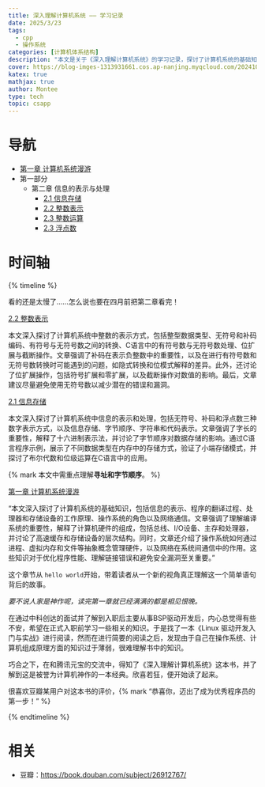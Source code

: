 ```yaml
---
title: 深入理解计算机系统 —— 学习记录
date: 2025/3/23
tags:
  - cpp
  - 操作系统
categories: [计算机体系结构]
description: "本文是关于《深入理解计算机系统》的学习记录，探讨了计算机系统的基础知识，包括信息表示、程序翻译、硬件工作原理、操作系统角色和网络通信。文章强调了理解编译系统的重要性，解释了计算机硬件组成，并讨论了操作系统如何管理硬件。这些知识对优化程序性能、理解链接错误和避免安全漏洞至关重要。作者在准备BSP驱动开发工作时，发现这本书对于弥补操作系统和计算机组成原理方面的知识空白非常有帮助。"
cover: https://blog-imges-1313931661.cos.ap-nanjing.myqcloud.com/20241024171628.png
katex: true
mathjax: true
author: Montee
type: tech
topic: csapp
---
```


# 导航
* [第一章 计算机系统漫游](https://www.montylee.cn/2025/03/25/深入理解计算机系统（一）——%20计算机系统漫游/)
* 第一部分
	* 第二章 信息的表示与处理
		* [2.1 信息存储](https://www.montylee.cn/2025/03/26/深入理解计算机系统（二）——%20信息存储/)
		* [2.2 整数表示](https://www.montylee.cn/2025/03/27/深入理解计算机系统（二）——%20整数表示/)
		* [2.3 整数运算](https://www.montylee.cn/2025/03/28/深入理解计算机系统（二）——%20整数运算/)
		* [2.3 浮点数](https://www.montylee.cn/2025/03/28/深入理解计算机系统（二）——%20整数运算/)

# 时间轴

{% timeline %}
<!-- node 2025 年 3 月 28 日 -->
看的还是太慢了……怎么说也要在四月前把第二章看完！

<!-- node 2025 年 3 月 28 日 -->
[2.2 整数表示](https://www.montylee.cn/2025/03/27/深入理解计算机系统（二）——%20整数表示/)

本文深入探讨了计算机系统中整数的表示方式，包括整型数据类型、无符号和补码编码、有符号与无符号数之间的转换、C语言中的有符号数与无符号数处理、位扩展与截断操作。文章强调了补码在表示负整数中的重要性，以及在进行有符号数和无符号数转换时可能遇到的问题，如隐式转换和位模式解释的差异。此外，还讨论了位扩展操作，包括符号扩展和零扩展，以及截断操作对数值的影响。最后，文章建议尽量避免使用无符号数以减少潜在的错误和漏洞。

<!-- node 2025 年 3 月 27 日 -->
[2.1 信息存储](https://www.montylee.cn/2025/03/26/深入理解计算机系统（二）——%20信息存储/)

本文深入探讨了计算机系统中信息的表示和处理，包括无符号、补码和浮点数三种数字表示方式，以及信息存储、字节顺序、字符串和代码表示。文章强调了字长的重要性，解释了十六进制表示法，并讨论了字节顺序对数据存储的影响。通过C语言程序示例，展示了不同数据类型在内存中的存储方式，验证了小端存储模式，并探讨了布尔代数和位级运算在C语言中的应用。

{% mark 本文中需重点理解**寻址和字节顺序**。 %}

<!-- node 2025 年 3 月 25 日 -->
[第一章 计算机系统漫游](https://www.montylee.cn/2025/03/25/深入理解计算机系统（一）——%20计算机系统漫游/)

“本文深入探讨了计算机系统的基础知识，包括信息的表示、程序的翻译过程、处理器和存储设备的工作原理、操作系统的角色以及网络通信。文章强调了理解编译系统的重要性，解释了计算机硬件的组成，包括总线、I/O设备、主存和处理器，并讨论了高速缓存和存储设备的层次结构。同时，文章还介绍了操作系统如何通过进程、虚拟内存和文件等抽象概念管理硬件，以及网络在系统间通信中的作用。这些知识对于优化程序性能、理解链接错误和避免安全漏洞至关重要。”

这个章节从 `hello world`开始，带着读者从一个新的视角真正理解这一个简单语句背后的故事。

<!-- node 2025 年 3 月 25 日 -->
*要不说人家是神作呢，读完第一章就已经满满的都是相见恨晚。*

<!-- node 2025 年 3 月 24 日 -->
在通过中科创达的面试并了解到入职后主要从事BSP驱动开发后，内心总觉得有些不安，希望在正式入职前学习一些相关的知识。于是找了一本《Linux 驱动开发入门与实战》进行阅读，然而在进行简要的阅读之后，发现由于自己在操作系统、计算机组成原理方面的知识过于薄弱，很难理解书中的知识。

巧合之下，在和腾讯元宝的交流中，得知了《深入理解计算机系统》这本书，并了解到这是被誉为计算机神作的一本经典。欣喜若狂，便开始读了起来。

很喜欢豆瓣某用户对这本书的评价，{% mark “恭喜你，迈出了成为优秀程序员的第一步！” %}

{% endtimeline %}

# 相关
* 豆瓣：https://book.douban.com/subject/26912767/